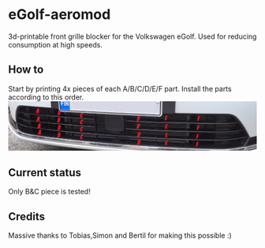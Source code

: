 # eGolf-aeromod
3d-printable front grille blocker for the Volkswagen eGolf. Used for reducing consumption at high speeds.

## How to
Start by printing 4x pieces of each A/B/C/D/E/F part. Install the parts according to this order.
![alt text](https://github.com/dalathegreat/eGolf-aeromod/blob/main/WhichPiecesToPrint.png)

## Current status
Only B&C piece is tested!

## Credits
Massive thanks to Tobias,Simon and Bertil for making this possible :)
